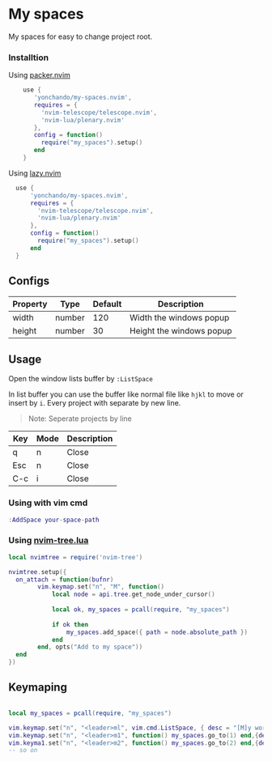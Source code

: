 # My spaces

My spaces for easy to change project root.

### Installtion

Using [packer.nvim](https://github.com/wbthomason/packer.nvim)

```lua
    use {
       'yonchando/my-spaces.nvim',
       requires = {
         'nvim-telescope/telescope.nvim',
         'nvim-lua/plenary.nvim'
       },
       config = function()
         require("my_spaces").setup()
       end
    }
```

Using [lazy.nvim](https://github.com/folke/lazy.nvim)

```lua
  use {
      'yonchando/my-spaces.nvim',
      requires = {
        'nvim-telescope/telescope.nvim',
        'nvim-lua/plenary.nvim'
      },
      config = function()
        require("my_spaces").setup()
      end
  }
```

## Configs

|Property|Type   |Default|Description              |
|--------|-------|-----  |-------------------------|
|width   |number |120    |Width the windows popup  |
|height  |number |30     |Height the windows popup |

## Usage

Open the window lists buffer by `:ListSpace`

In list buffer you can use the buffer like normal file like `hjkl` to move or insert by `i`. Every project with separate by new line.

> Note: Seperate projects by line

|Key |Mode|Description |
|----|----|------------|
|q   |n   |Close       |
|Esc |n   |Close       |
|C-c |i   |Close       |

### Using with vim cmd
```lua
:AddSpace your-space-path
```
### Using [nvim-tree.lua](https://github.com/nvim-tree/nvim-tree.lua)
```lua
local nvimtree = require('nvim-tree')

nvimtree.setup({
  on_attach = function(bufnr)
        vim.keymap.set("n", "M", function()
            local node = api.tree.get_node_under_cursor()
    
            local ok, my_spaces = pcall(require, "my_spaces")
    
            if ok then
                my_spaces.add_space({ path = node.absolute_path })
            end
        end, opts("Add to my space"))
  end
})
```

## Keymaping
```lua

local my_spaces = pcall(require, "my_spaces")

vim.keymap.set("n", "<leader>ml", vim.cmd.ListSpace, { desc = "[M]y workpaces [L]ist" }) -- List all workspace
vim.keymap.set("n", "<leader>m1", function() my_spaces.go_to(1) end,{desc = "Go to project 1"}) -- Go to project by index start with index 1
vim.keyma1.set("n", "<leader>m2", function() my_spaces.go_to(2) end,{desc = "Go to project 2"})
-- so on

```
